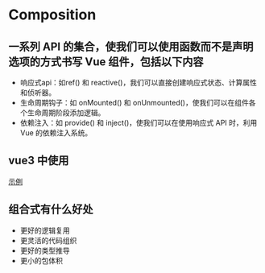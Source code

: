 # Composition
## 一系列 API 的集合，使我们可以使用函数而不是声明选项的方式书写 Vue 组件，包括以下内容
* 响应式api：如ref() 和 reactive()，我们可以直接创建响应式状态、计算属性和侦听器。
* 生命周期钩子：如 onMounted() 和 onUnmounted()，使我们可以在组件各个生命周期阶段添加逻辑。
* 依赖注入：如 provide() 和 inject()，使我们可以在使用响应式 API 时，利用 Vue 的依赖注入系统。

## vue3 中使用
[示例](./composition-demo.vue)

## 组合式有什么好处
* 更好的逻辑复用
* 更灵活的代码组织
* 更好的类型推导
* 更小的包体积